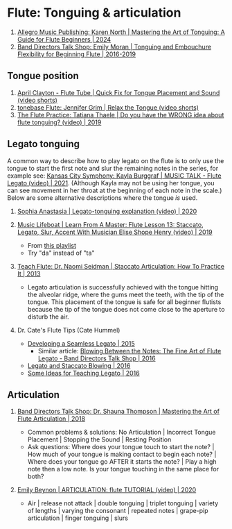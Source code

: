 # Flute: Tonguing & articulation

1. [Allegro Music Publishing: Karen North | Mastering the Art of Tonguing: A Guide for Flute Beginners | 2024](https://www.allegromusicpublishing.com/post/mastering-the-art-of-tonguing-a-guide-for-flute-beginners)
1. [Band Directors Talk Shop: Emily Moran | Tonguing and Embouchure Flexibility for Beginning Flute | 2016-2019](https://banddirectorstalkshop.com/tonguing-embouchure-flexibility-beginning-flute/)

## Tongue position

1. [April Clayton - Flute Tube | Quick Fix for Tongue Placement and Sound (video shorts)](https://www.youtube.com/shorts/5P3ST7ClvJ4)
1. [tonebase Flute: Jennifer Grim | Relax the Tongue (video shorts)](https://www.youtube.com/shorts/grwLKweC4Wo)
1. [The Flute Practice: Tatiana Thaele | Do you have the WRONG idea about flute tonguing? (video) | 2019](https://www.youtube.com/watch?v=Nbdg6X_DXXE)


## Legato tonguing

A common way to describe how to play legato on the flute is to only use the tongue to start the first note and slur the remaining notes in the series, for example see:
[Kansas City Symphony: Kayla Burggraf | MUSIC TALK - Flute Legato (video) | 2021](https://www.youtube.com/watch?app=desktop&v=B_lFQauZGag). (Although Kayla may not be
using her tongue, you can see movement in her throat at the beginning of each note in the scale.) Below are some alternative descriptions where the tongue *is* used.

1. [Sophia Anastasia | Legato-tonguing explanation (video) | 2020](https://www.youtube.com/watch?v=I9rofkq9rjQ)

1. [Music Lifeboat | Learn From A Master: Flute Lesson 13: Staccato, Legato, Slur, Accent With Musician Elise Shope Henry (video) | 2019](https://www.youtube.com/watch?v=Wl9lZRT7mlE&t=55s)
   - From [this playlist](https://www.youtube.com/playlist?list=PLjolLvS-EDNDhL08H1glgsr9QyXW85c2x)
   - Try "da" instead of "ta"

1. [Teach Flute: Dr. Naomi Seidman | Staccato Articulation: How To Practice It | 2013](http://www.teachflute.com/2013/04/staccato-articulation-how-to-practice-it.html)
   - Legato articulation is successfully achieved with the tongue hitting the alveolar ridge, where the gums meet the teeth, with the tip of the tongue. This placement of the tongue is safe for all beginner flutists because the tip of the tongue does not come close to the aperture to disturb the air.

1. Dr. Cate's Flute Tips (Cate Hummel)
   - [Developing a Seamless Legato | 2015](https://drcatesflutetips.wordpress.com/2015/04/13/developing-a-seamless-legato/)
     * Similar article: [Blowing Between the Notes: The Fine Art of Flute Legato - Band Directors Talk Shop | 2016](https://banddirectorstalkshop.com/flute-legato/)
   - [Legato and Staccato Blowing | 2016](https://drcatesflutetips.wordpress.com/2016/09/18/legato-and-staccato-blowing/)
   - [Some Ideas for Teaching Legato | 2016](https://drcatesflutetips.wordpress.com/2016/10/23/some-ideas-for-teaching-legato/)


## Articulation

1. [Band Directors Talk Shop: Dr. Shauna Thompson | Mastering the Art of Flute Articulation | 2018](https://banddirectorstalkshop.com/mastering-the-art-of-flute-articulation/)
   - Common problems & solutions: No Articulation | Incorrect Tongue Placement | Stopping the Sound | Resting Position
   - Ask questions: Where does your tongue touch to start the note? | How much of your tongue is making contact to begin each note? |
     Where does your tongue go AFTER it starts the note? | Play a high note then a low note. Is your tongue touching in the same place for both?

1. [Emily Beynon | ARTICULATION: flute TUTORIAL (video) | 2020](https://www.youtube.com/watch?v=AuNjvqEMRgU)
   - Air | release not attack | double tonguing | triplet tonguing | variety of lengths |
     varying the consonant | repeated notes | grape-pip articulation | finger tonguing | slurs

